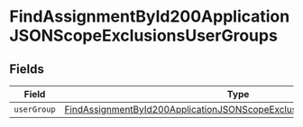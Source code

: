 # FindAssignmentById200ApplicationJSONScopeExclusionsUserGroups


## Fields

| Field                                                                                                                                                                       | Type                                                                                                                                                                        | Required                                                                                                                                                                    | Description                                                                                                                                                                 |
| --------------------------------------------------------------------------------------------------------------------------------------------------------------------------- | --------------------------------------------------------------------------------------------------------------------------------------------------------------------------- | --------------------------------------------------------------------------------------------------------------------------------------------------------------------------- | --------------------------------------------------------------------------------------------------------------------------------------------------------------------------- |
| `userGroup`                                                                                                                                                                 | [FindAssignmentById200ApplicationJSONScopeExclusionsUserGroupsUserGroup](../../models/operations/findassignmentbyid200applicationjsonscopeexclusionsusergroupsusergroup.md) | :heavy_minus_sign:                                                                                                                                                          | N/A                                                                                                                                                                         |